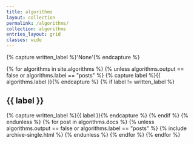 ```yaml
---
title: algorithms
layout: collection
permalink: /algorithms/
collection: algorithms
entries_layout: grid
classes: wide
---
```

{% capture written_label %}'None'{% endcapture %}

{% for algorithms in site.algorithms %}
  {% unless algorithms.output == false or algorithms.label == "posts" %}
    {% capture label %}{{ algorithms.label }}{% endcapture %}
    {% if label != written_label %}
      <h2 id="{{ label | slugify }}" class="archive__subtitle">{{ label }}</h2>
      {% capture written_label %}{{ label }}{% endcapture %}
    {% endif %}
  {% endunless %}
  {% for post in algorithms.docs %}
    {% unless algorithms.output == false or algorithms.label == "posts" %}
      {% include archive-single.html %}
    {% endunless %}
  {% endfor %}
{% endfor %}

